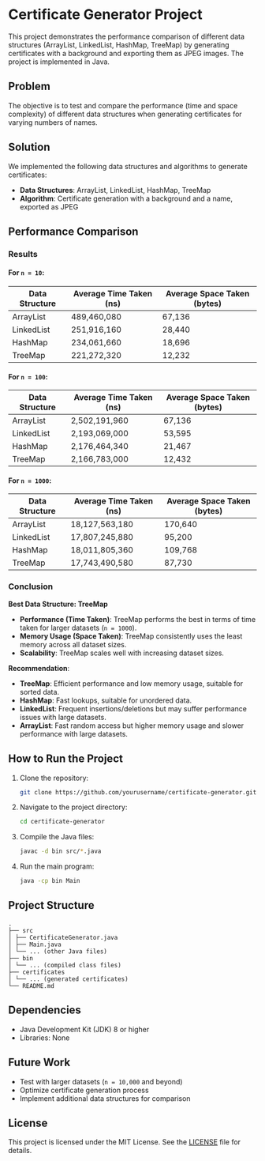 # Certificate Generator Project

This project demonstrates the performance comparison of different data structures (ArrayList, LinkedList, HashMap, TreeMap) by generating certificates with a background and exporting them as JPEG images. The project is implemented in Java.

## Problem

The objective is to test and compare the performance (time and space complexity) of different data structures when generating certificates for varying numbers of names.

## Solution

We implemented the following data structures and algorithms to generate certificates:
- **Data Structures**: ArrayList, LinkedList, HashMap, TreeMap
- **Algorithm**: Certificate generation with a background and a name, exported as JPEG

## Performance Comparison

### Results

#### For `n = 10`:

| Data Structure | Average Time Taken (ns) | Average Space Taken (bytes) |
|----------------|-------------------------|-----------------------------|
| ArrayList      | 489,460,080             | 67,136                      |
| LinkedList     | 251,916,160             | 28,440                      |
| HashMap        | 234,061,660             | 18,696                      |
| TreeMap        | 221,272,320             | 12,232                      |

#### For `n = 100`:

| Data Structure | Average Time Taken (ns) | Average Space Taken (bytes) |
|----------------|-------------------------|-----------------------------|
| ArrayList      | 2,502,191,960           | 67,136                      |
| LinkedList     | 2,193,069,000           | 53,595                      |
| HashMap        | 2,176,464,340           | 21,467                      |
| TreeMap        | 2,166,783,000           | 12,432                      |

#### For `n = 1000`:

| Data Structure | Average Time Taken (ns) | Average Space Taken (bytes) |
|----------------|-------------------------|-----------------------------|
| ArrayList      | 18,127,563,180          | 170,640                     |
| LinkedList     | 17,807,245,880          | 95,200                      |
| HashMap        | 18,011,805,360          | 109,768                     |
| TreeMap        | 17,743,490,580          | 87,730                      |

### Conclusion

**Best Data Structure: TreeMap**

- **Performance (Time Taken)**: TreeMap performs the best in terms of time taken for larger datasets (`n = 1000`).
- **Memory Usage (Space Taken)**: TreeMap consistently uses the least memory across all dataset sizes.
- **Scalability**: TreeMap scales well with increasing dataset sizes.

**Recommendation**:
- **TreeMap**: Efficient performance and low memory usage, suitable for sorted data.
- **HashMap**: Fast lookups, suitable for unordered data.
- **LinkedList**: Frequent insertions/deletions but may suffer performance issues with large datasets.
- **ArrayList**: Fast random access but higher memory usage and slower performance with large datasets.

## How to Run the Project

1. Clone the repository:
    ```bash
    git clone https://github.com/yourusername/certificate-generator.git
    ```
2. Navigate to the project directory:
    ```bash
    cd certificate-generator
    ```
3. Compile the Java files:
    ```bash
    javac -d bin src/*.java
    ```
4. Run the main program:
    ```bash
    java -cp bin Main
    ```

## Project Structure

```
.
├── src
│ ├── CertificateGenerator.java
│ ├── Main.java
│ └── ... (other Java files)
├── bin
│ └── ... (compiled class files)
├── certificates
│ └── ... (generated certificates)
└── README.md
```


## Dependencies

- Java Development Kit (JDK) 8 or higher
- Libraries: None

## Future Work

- Test with larger datasets (`n = 10,000` and beyond)
- Optimize certificate generation process
- Implement additional data structures for comparison

## License

This project is licensed under the MIT License. See the [LICENSE](LICENSE) file for details.
